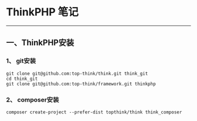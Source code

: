 # ThinkPHP 笔记
---
## 一、ThinkPHP安装
### 1、 git安装
```
git clone git@github.com:top-think/think.git think_git
cd think_git
git clone git@github.com:top-think/framework.git thinkphp
```

### 2、 composer安装
```
composer create-project --prefer-dist topthink/think think_composer
```